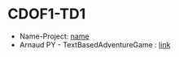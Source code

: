 # CDOF1-TD1
- Name-Project: [name](https://github.com/Decentralized-System/CDOF1-TD1/edit/main/README.md)
- Arnaud PY - TextBasedAdventureGame : [link](https://github.com/Nonouille/TextBasedAdventureGame-PY-CDOF1/tree/main)

